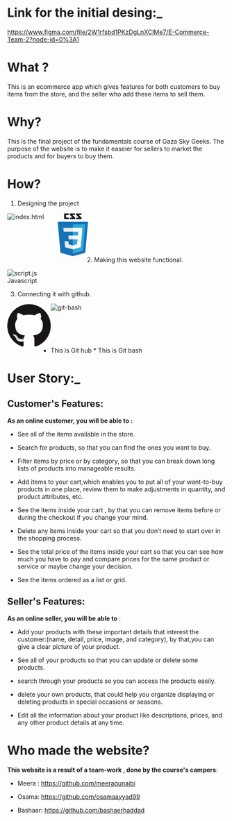 # Link for the initial desing:_ 
https://www.figma.com/file/2W1rfsbd1PKzDgLnXClMe7/E-Commerce-Team-2?node-id=0%3A1
# What ?
This is an ecommerce app which gives features for both customers to buy items from the store, and the seller who add these items to sell them.
# Why?
This is the final project of the fundamentals course of Gaza Sky Geeks. The purpose of the website is to make it easeier for sellers to market the products and for buyers to buy them.
# How?
1. Designing the project
<img  alt="index.html"  width="100px"  align= "left" src="https://user-images.githubusercontent.com/70339752/99193526-444c1280-2782-11eb-800d-79b1dfe1f4ba.png">
<img alt="style.css" width= "100px" align="left" src="https://raw.githubusercontent.com/github/explore/80688e429a7d4ef2fca1e82350fe8e3517d3494d/topics/css/css.png"> <br> <br> <br> <br> 

<br>

2. Making this website functional.


<img alt="script.js" width= "80px" 
src= "https://p1.hiclipart.com/preview/951/574/485/react-logo-javascript-redux-vuejs-angular-angularjs-expressjs-front-and-back-ends-png-clipart.jpg">
<br>
Javascript

3. Connecting it with github.
<img alt="github" width= "100px"  align="left" src="https://raw.githubusercontent.com/github/explore/78df643247d429f6cc873026c0622819ad797942/topics/github/github.png">
<img alt="git-bash" width= "100px"  align="left"
src="https://user-images.githubusercontent.com/70339752/99193880-68105800-2784-11eb-8f80-d26ff914e62a.png"> <br>  <br> <br> <br> <br>

 * This is Git hub   * This is  Git bash                                                                                  





# User Story:_
## Customer's Features:
**As an online customer, you will be able to :**
* See all of the items available in the store.

* Search for products, so that you can find the ones you want to buy.
*  Filter items by price or by category, so that you can break down long lists of products into manageable results.
* Add items to your cart,which enables you to put all of your want-to-buy products in one place, review them to make adjustments in quantity, and product attributes, etc.
* See the items inside your cart , by that you can remove items before or during the checkout if you change your mind.
* Delete any items inside your cart so that you don’t need to start over in the shopping process.
* See the total price of the items inside your cart so that you can see how much you have to pay and compare prices for the same product or service or maybe change your decision. 
* See the items ordered as a list or grid.
## Seller's Features:
**As an online seller, you will be able to** : 

* Add your products with these important details that interest the customer:(name, detail, price, image, and category), by that,you can give a clear picture of your product.

* See all of your products so that you can update or delete some products.
* search through your products so you can access the products easily. 
* delete your own products, that could help you organize displaying or deleting products in special occasions or seasons.
* Edit all the information about your product like descriptions, prices, and any other product details at any time.
# Who made the website?
**This website is a result of a team-work , done by the course's campers**:
*  Meera : https://github.com/meeraqunaibi

*  Osama: https://github.com/osamaayyad99

*  Bashaer: https://github.com/bashaerhaddad
